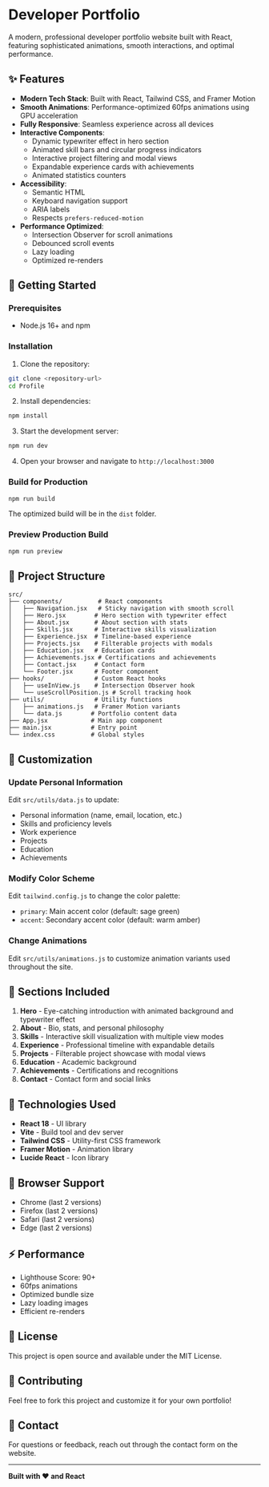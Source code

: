# Developer Portfolio

A modern, professional developer portfolio website built with React, featuring sophisticated animations, smooth interactions, and optimal performance.

## ✨ Features

- **Modern Tech Stack**: Built with React, Tailwind CSS, and Framer Motion
- **Smooth Animations**: Performance-optimized 60fps animations using GPU acceleration
- **Fully Responsive**: Seamless experience across all devices
- **Interactive Components**: 
  - Dynamic typewriter effect in hero section
  - Animated skill bars and circular progress indicators
  - Interactive project filtering and modal views
  - Expandable experience cards with achievements
  - Animated statistics counters
- **Accessibility**: 
  - Semantic HTML
  - Keyboard navigation support
  - ARIA labels
  - Respects `prefers-reduced-motion`
- **Performance Optimized**:
  - Intersection Observer for scroll animations
  - Debounced scroll events
  - Lazy loading
  - Optimized re-renders

## 🚀 Getting Started

### Prerequisites

- Node.js 16+ and npm

### Installation

1. Clone the repository:
```bash
git clone <repository-url>
cd Profile
```

2. Install dependencies:
```bash
npm install
```

3. Start the development server:
```bash
npm run dev
```

4. Open your browser and navigate to `http://localhost:3000`

### Build for Production

```bash
npm run build
```

The optimized build will be in the `dist` folder.

### Preview Production Build

```bash
npm run preview
```

## 📁 Project Structure

```
src/
├── components/          # React components
│   ├── Navigation.jsx   # Sticky navigation with smooth scroll
│   ├── Hero.jsx        # Hero section with typewriter effect
│   ├── About.jsx       # About section with stats
│   ├── Skills.jsx      # Interactive skills visualization
│   ├── Experience.jsx  # Timeline-based experience
│   ├── Projects.jsx    # Filterable projects with modals
│   ├── Education.jsx   # Education cards
│   ├── Achievements.jsx # Certifications and achievements
│   ├── Contact.jsx     # Contact form
│   └── Footer.jsx      # Footer component
├── hooks/              # Custom React hooks
│   ├── useInView.js    # Intersection Observer hook
│   └── useScrollPosition.js # Scroll tracking hook
├── utils/              # Utility functions
│   ├── animations.js   # Framer Motion variants
│   └── data.js        # Portfolio content data
├── App.jsx            # Main app component
├── main.jsx           # Entry point
└── index.css          # Global styles
```

## 🎨 Customization

### Update Personal Information

Edit `src/utils/data.js` to update:
- Personal information (name, email, location, etc.)
- Skills and proficiency levels
- Work experience
- Projects
- Education
- Achievements

### Modify Color Scheme

Edit `tailwind.config.js` to change the color palette:
- `primary`: Main accent color (default: sage green)
- `accent`: Secondary accent color (default: warm amber)

### Change Animations

Edit `src/utils/animations.js` to customize animation variants used throughout the site.

## 🎯 Sections Included

1. **Hero** - Eye-catching introduction with animated background and typewriter effect
2. **About** - Bio, stats, and personal philosophy
3. **Skills** - Interactive skill visualization with multiple view modes
4. **Experience** - Professional timeline with expandable details
5. **Projects** - Filterable project showcase with modal views
6. **Education** - Academic background
7. **Achievements** - Certifications and recognitions
8. **Contact** - Contact form and social links

## 🔧 Technologies Used

- **React 18** - UI library
- **Vite** - Build tool and dev server
- **Tailwind CSS** - Utility-first CSS framework
- **Framer Motion** - Animation library
- **Lucide React** - Icon library

## 📱 Browser Support

- Chrome (last 2 versions)
- Firefox (last 2 versions)
- Safari (last 2 versions)
- Edge (last 2 versions)

## ⚡ Performance

- Lighthouse Score: 90+
- 60fps animations
- Optimized bundle size
- Lazy loading images
- Efficient re-renders

## 📄 License

This project is open source and available under the MIT License.

## 🤝 Contributing

Feel free to fork this project and customize it for your own portfolio!

## 📧 Contact

For questions or feedback, reach out through the contact form on the website.

---

**Built with ❤️ and React**

